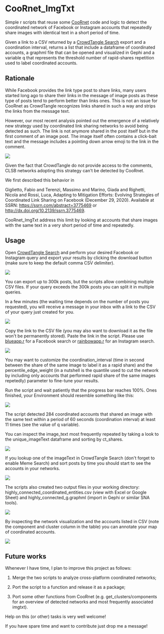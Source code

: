 # CooRnet_ImgTxt

Simple r scripts that reuse some [CooRnet](https://coornet.org/) code and logic to detect the coordinated network of Facebook or Instagram accounts that repeatedly share images with identical text in a short period of time.

Given a link to a CSV returned by a [CrowdTangle Search](https://help.crowdtangle.com/en/articles/3873721-crowdtangle-search-faq) export and a coordination interval, returns a list that include a dataframe of coordinated accounts, a graphml file that can be opened and visualized in Gephi and a variable q that represents the threshold number of rapid-shares repetition used to label coordinated accounts.

## Rationale

While Facebook provides the link type post to share links, many users started long ago to share their links in the message of image posts as these type of posts tend to perform better than links ones. This is not an issue for CooRnet as CrowdTangle recognizes links shared in such a way and strips the links from the message text.

However, our most recent analysis pointed out the emergence of a relatively new strategy used by coordinated link sharing networks to avoid being detected as such. The link is not anymore shared in the post itself but in the first comment of an image post. The image itself often contains a click-bait text and the message includes a pointing down arrow emoji to the link in the comment.

![](images/img0.png)

Given the fact that CrowdTangle do not provide access to the comments, CLSB networks adopting this strategy can't be detected by CooRnet.

We first described this behavior in

Giglietto, Fabio and Terenzi, Massimo and Marino, Giada and Righetti, Nicola and Rossi, Luca, Adapting to Mitigation Efforts: Evolving Strategies of Coordinated Link Sharing on Facebook (December 29, 2020). Available at SSRN: <https://ssrn.com/abstract=3775469> or <http://dx.doi.org/10.2139/ssrn.3775469>.

CooRnet_ImgTxt address this limit by looking at accounts that share images with the same text in a very short period of time and repeatedly.

## Usage

Open [CrowdTangle Search](https://help.crowdtangle.com/en/articles/3873721-crowdtangle-search-faq) and perform your desired Facebook or Instagram query and export your results by clicking the download button (make sure to keep the default comma CSV delimiter).

![](images/img1.png)

You can export up to 300k posts, but the scripts allow combining multiple CSV files. If your query exceeds the 300k posts you can split it in multiple queries.

In a few minutes (the waiting time depends on the number of posts you requested), you will receive a message in your inbox with a link to the CSV of your query just created for you.

![](images/img2.png)

Copy the link to the CSV file (you may also want to download it as the file won't be permanently stored). Paste the link in the script. Please use [blueapp.r](https://github.com/fabiogiglietto/CooRnet_ImgTxt/blob/main/blueapp.R) for a Facebook search or [rainbowapp.r](https://github.com/fabiogiglietto/CooRnet_ImgTxt/blob/main/rainbowapp.R) for an Instagram search.

![](images/img3.png)

You may want to customize the coordination_interval (time in second between the share of the same image to label it as a rapid share) and the percentile_edge_weight (in a nutshell is the quantile used to cut the network by including only accounts that performed rapid share of the same images repetedly) parameter to fine-tune your results.

Run the script and wait patiently that the progress bar reaches 100%. Ones finished, your Environment should resemble something like this:

![](images/img4.png)

The script detected 284 coordinated accounts that shared an image with the same text within a period of 60 seconds (coordination interval) at least 11 times (see the value of q variable).

You can inspect the image_text most frequently repeated by taking a look to the unique_imageText dataframe and sorting by ct_shares.

![](images/img5.png)

If you lookup one of the imageText in CrowdTangle Search (don't forget to enable Meme Search) and sort posts by time you should start to see the accounts in your networks.

![](images/img6.png)

The scripts also created two output files in your working directory: highly_connected_coordinated_entities.csv (view with Excel or Google Sheet) and highly_connected_g.graphml (import in Gephi or similar SNA tools).

![](images/img7.png)

By inspecting the network visualization and the accounts listed in CSV (note the component and cluster column in the table) you can annotate your map of coordinated accounts.

![](images/img8.png)

## Future works

Whenever I have time, I plan to improve this project as follows:

1.  Merge the two scripts to analyze cross-platform coordinated networks;

2.  Port the script to a function and release it as a package;

3.  Port some other functions from CooRnet (e.g. get_clusters/components for an overview of detected networks and most frequently associated imgtxt).

Help on this (or other) tasks is very well welcome!

If you have spare time and want to contribute just drop me a message!
